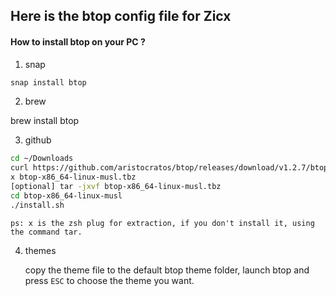 ## Here is the btop config file for Zicx

#### How to install btop on your PC ?
1. snap
```bash
snap install btop
```

2. brew

brew install btop


3. github
```bash
cd ~/Downloads
curl https://github.com/aristocratos/btop/releases/download/v1.2.7/btop-x86_64-linux-musl.tbz
x btop-x86_64-linux-musl.tbz
[optional] tar -jxvf btop-x86_64-linux-musl.tbz
cd btop-x86_64-linux-musl
./install.sh
```
	ps: x is the zsh plug for extraction, if you don't install it, using the command tar.

4. themes

	copy the theme file to the default btop theme folder, launch btop and press `ESC` to choose the theme you want.

